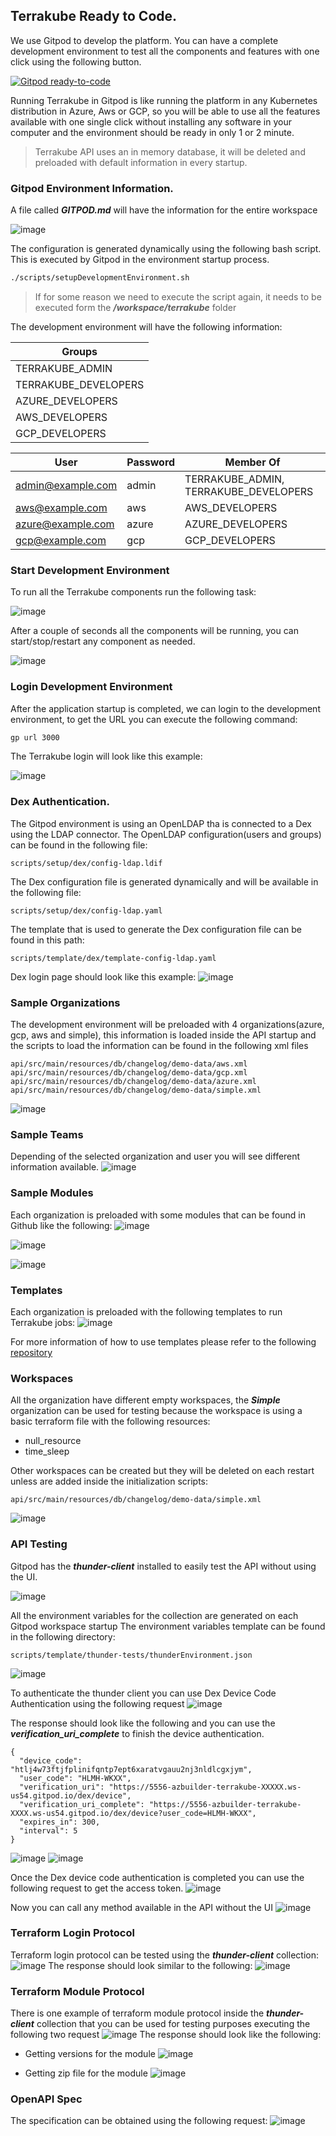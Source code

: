 ## Terrakube Ready to Code.
We use Gitpod to develop the platform. You can have a complete development environment to test all the components and features with one click using the following button.

[![Gitpod ready-to-code](https://img.shields.io/badge/Gitpod-ready--to--code-blue?logo=gitpod&style=flat-square)](https://gitpod.io/#https://github.com/AzBuilder/terrakube)

Running Terrakube in Gitpod is like running the platform in any Kubernetes distribution in Azure, Aws or GCP, so you will be able to use all the features available with one single click without installing any software in your computer and the environment should be ready in only 1 or 2 minute.

> Terrakube API uses an in memory database, it will be deleted and preloaded with default information in every startup.

### Gitpod Environment Information.
A file called ***GITPOD.md*** will have the information for the entire workspace

![image](https://user-images.githubusercontent.com/4461895/181385377-c25610e5-f39b-48f4-aa5c-3bfafce54794.png)

The configuration is generated dynamically using the following bash script. This is executed by Gitpod in the environment startup process.

```bash
./scripts/setupDevelopmentEnvironment.sh
```
> If for some reason we need to execute the script again, it needs to be executed form the ***/workspace/terrakube*** folder

The development environment will have the following information:

| Groups               | 
|----------------------|
| TERRAKUBE_ADMIN      | 
| TERRAKUBE_DEVELOPERS | 
| AZURE_DEVELOPERS     | 
| AWS_DEVELOPERS       | 
| GCP_DEVELOPERS       | 

| User              |  Password | Member Of                             |
|-------------------|-----------|---------------------------------------|
| admin@example.com | admin     | TERRAKUBE_ADMIN, TERRAKUBE_DEVELOPERS |
| aws@example.com   | aws       | AWS_DEVELOPERS                        |
| azure@example.com | azure     | AZURE_DEVELOPERS                      |
| gcp@example.com   | gcp       | GCP_DEVELOPERS                        |

### Start Development Environment
To run all the Terrakube components run the following task:

![image](https://user-images.githubusercontent.com/4461895/181374024-a8f546ba-dbf7-4ac9-a74b-04ff8759f165.png)

After a couple of seconds all the components will be running, you can start/stop/restart any component as needed.

![image](https://user-images.githubusercontent.com/4461895/181374080-c7486a32-b4f2-41d3-9112-5861e3fdc8d9.png)

### Login Development Environment
After the application startup is completed, we can login to the development environment, to get the URL you can execute the following command:
```bash
gp url 3000
```
The Terrakube login will look like this example:

![image](https://user-images.githubusercontent.com/4461895/181138967-401c142a-9366-4d1b-8506-1c667f5ab543.png)

### Dex Authentication.
The Gitpod environment is using an OpenLDAP tha is connected to a Dex using the LDAP connector.
The OpenLDAP configuration(users and groups) can be found in the following file:
```
scripts/setup/dex/config-ldap.ldif
```
The Dex configuration file is generated dynamically and will be available in the following file:
```
scripts/setup/dex/config-ldap.yaml
```  
The template that is used to generate the Dex configuration file can be found in this path:
```
scripts/template/dex/template-config-ldap.yaml
```
Dex login page should look like this example:
![image](https://user-images.githubusercontent.com/4461895/181138996-f6ae507f-c3cf-460a-bc12-60ed6cb2e159.png)

### Sample Organizations
The development environment will be preloaded with 4 organizations(azure, gcp, aws and simple), this information is loaded inside the API startup and the scripts to load the information can be found in the following xml files
```
api/src/main/resources/db/changelog/demo-data/aws.xml
api/src/main/resources/db/changelog/demo-data/gcp.xml
api/src/main/resources/db/changelog/demo-data/azure.xml
api/src/main/resources/db/changelog/demo-data/simple.xml
```
![image](https://user-images.githubusercontent.com/4461895/181139038-ff3c449a-7c4a-4346-b1d1-08a150b99307.png)

### Sample Teams
Depending of the selected organization and user you will see different information available.
![image](https://user-images.githubusercontent.com/4461895/181139272-3d73ece3-718c-43ec-aaaf-8cff7ddef227.png)

### Sample Modules
Each organization is preloaded with some modules that can be found in Github like the following:
![image](https://user-images.githubusercontent.com/4461895/181139092-c82fb7b1-6423-4159-ba74-8d842468ab75.png)

![image](https://user-images.githubusercontent.com/4461895/181139125-8cbe1cc8-9149-4ab7-bd5f-a5430bafb792.png)

![image](https://user-images.githubusercontent.com/4461895/181139149-a052e4b0-ad63-49f9-bb52-8dfbb1c54915.png)

### Templates
Each organization is preloaded with the following templates to run Terrakube jobs:
![image](https://user-images.githubusercontent.com/4461895/181139239-ee39bb71-e52d-43ca-b791-075701d4d9eb.png)

For more information of how to use templates please refer to the following [repository](https://github.com/AzBuilder/terrakube-extensions)

### Workspaces
All the organization have different empty workspaces, the ***Simple*** organization can be used for testing because the workspace is using a basic terraform file with the following resources:
- null_resource
- time_sleep

Other workspaces can be created but they will be deleted on each restart unless are added inside the initialization scripts:
```
api/src/main/resources/db/changelog/demo-data/simple.xml
```
![image](https://user-images.githubusercontent.com/4461895/181139337-624bdfcc-684b-4531-9cac-6cc6455232de.png)

### API Testing
Gitpod has the ***thunder-client*** installed to easily test the API without using the UI.

![image](https://user-images.githubusercontent.com/4461895/181368786-86e18f0f-f04a-49cd-a7c3-345329f2550e.png)

All the environment variables for the collection are generated on each Gitpod workspace startup
The environment variables template can be found in the following directory:
```
scripts/template/thunder-tests/thunderEnvironment.json
```
![image](https://user-images.githubusercontent.com/4461895/181370059-449ea154-ebff-4da7-b498-46cee1437f42.png)

To authenticate the thunder client you can use Dex Device Code Authentication using the following request
![image](https://user-images.githubusercontent.com/4461895/181369061-41cf588c-c5de-41cf-8c81-2d09ae34d416.png)

The response should look like the following and you can use the ***verification_uri_complete*** to finish the device authentication.
```
{
  "device_code": "htlj4w73ftjfplinifqntp7ept6xaratvgauu2nj3nldlcgxjym",
  "user_code": "HLMH-WKXX",
  "verification_uri": "https://5556-azbuilder-terrakube-XXXXX.ws-us54.gitpod.io/dex/device",
  "verification_uri_complete": "https://5556-azbuilder-terrakube-XXXX.ws-us54.gitpod.io/dex/device?user_code=HLMH-WKXX",
  "expires_in": 300,
  "interval": 5
}
```
![image](https://user-images.githubusercontent.com/4461895/181369527-9fe35c68-9753-4c59-886a-871795549a56.png)
![image](https://user-images.githubusercontent.com/4461895/181369588-5a9d26f5-bcf8-439c-8aaa-03ab2eff5a1f.png)

Once the Dex device code authentication is completed you can use the following request to get the access token.
![image](https://user-images.githubusercontent.com/4461895/181369778-e183a4d6-2506-4960-8824-08b66b4ee1c5.png)

Now you can call any method available in the API without the UI
![image](https://user-images.githubusercontent.com/4461895/181369869-eddae1d5-0b13-4e6a-b484-3fcefc665d4d.png)

### Terraform Login Protocol

Terraform login protocol can be tested using the ***thunder-client*** collection:
![image](https://user-images.githubusercontent.com/4461895/181377967-b0178cf5-9378-4305-a6c8-d516c6882f12.png)
The response should look similar to the following:
![image](https://user-images.githubusercontent.com/4461895/181378021-61ec1041-842c-4b58-bcb3-14df2aeb3ad3.png)

### Terraform Module Protocol

There is one example of terraform module protocol inside the ***thunder-client*** collection that you can be used for testing purposes executing the following two request
![image](https://user-images.githubusercontent.com/4461895/181378277-c58250be-1dec-4351-a91e-ae66e0417826.png)
The response should look like the following:

- Getting versions for the module
  ![image](https://user-images.githubusercontent.com/4461895/181378462-e2ddb743-5dfe-40f9-b780-db948635f237.png)

- Getting zip file for the module
  ![image](https://user-images.githubusercontent.com/4461895/181378504-39aa618f-2d5f-4873-a4c5-3c4e64795191.png)

### OpenAPI Spec
The specification can be obtained using the following request:
![image](https://user-images.githubusercontent.com/4461895/181378782-4cd46efc-a4ea-472f-9547-9e1d22cc91e5.png)
